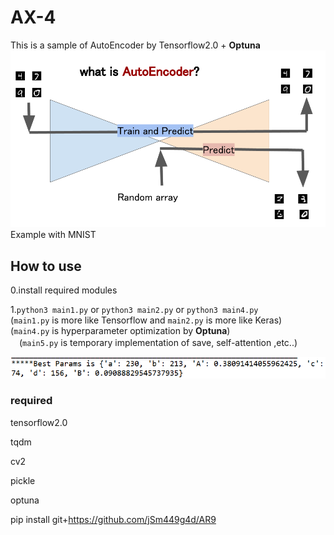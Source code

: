 # AX-4
This is a sample of AutoEncoder by Tensorflow2.0 + **Optuna**
![AE](https://github.com/jSm449g4d/AX-4/blob/master/assets/AE.png)
Example with MNIST

## How to use
0.install required modules

1.`python3 main1.py` or `python3 main2.py` or `python3 main4.py`<br>
  (`main1.py` is more like Tensorflow and `main2.py` is more like Keras)<br>
  (`main4.py` is hyperparameter optimization by **Optuna**)<br>
　(`main5.py` is temporary implementation of save, self-attention ,etc..)<br>

![params](https://github.com/jSm449g4d/AX-4/blob/master/assets/params.png)

### required
tensorflow2.0

tqdm

cv2

pickle

optuna

pip install git+https://github.com/jSm449g4d/AR9

